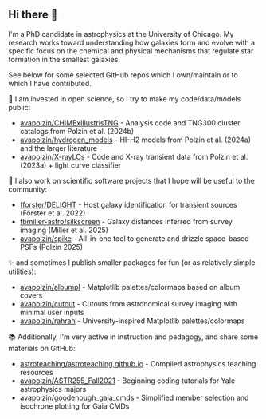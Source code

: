 ## Hi there 👋

I'm a PhD candidate in astrophysics at the University of Chicago. My research works toward understanding how galaxies form and evolve with a specific focus on the chemical and physical mechanisms that regulate star formation in the smallest galaxies. 

See below for some selected GitHub repos which I own/maintain or to which I have contributed.

🔭 I am invested in open science, so I try to make my code/data/models public:
- [avapolzin/CHIMExIllustrisTNG](https://github.com/avapolzin/CHIMExIllustrisTNG) - Analysis code and TNG300 cluster catalogs from Polzin et al. (2024b)
- [avapolzin/hydrogen_models](https://github.com/avapolzin/hydrogen_models) - HI-H2 models from Polzin et al. (2024a) and the larger literature
- [avapolzin/X-rayLCs](https://github.com/avapolzin/X-rayLCs) - Code and X-ray transient data from Polzin et al. (2023a) + light curve classifier

🔭 I also work on scientific software projects that I hope will be useful to the community:
- [fforster/DELIGHT](https://github.com/fforster/DELIGHT) - Host galaxy identification for transient sources (Förster et al. 2022)
- [tbmiller-astro/silkscreen](https://github.com/tbmiller-astro/silkscreen) - Galaxy distances inferred from survey imaging (Miller et al. 2025)
- [avapolzin/spike](https://github.com/avapolzin/spike) - All-in-one tool to generate and drizzle space-based PSFs (Polzin 2025)

✨ and sometimes I publish smaller packages for fun (or as relatively simple utilities):
- [avapolzin/albumpl](https://github.com/avapolzin/albumpl) - Matplotlib palettes/colormaps based on album covers
- [avapolzin/cutout](https://github.com/avapolzin/cutout) - Cutouts from astronomical survey imaging with minimal user inputs
- [avapolzin/rahrah](https://github.com/avapolzin/rahrah) - University-inspired Matplotlib palettes/colormaps

📚 Additionally, I'm very active in instruction and pedagogy, and share some materials on GitHub:
- [astroteaching/astroteaching.github.io](https://github.com/astroteaching/astroteaching.github.io) - Compiled astrophysics teaching resources
- [avapolzin/ASTR255_Fall2021](https://github.com/avapolzin/ASTR255_Fall2021) - Beginning coding tutorials for Yale astrophysics majors
- [avapolzin/goodenough_gaia_cmds](https://github.com/avapolzin/goodenough_gaia_cmds) - Simplified member selection and isochrone plotting for Gaia CMDs

<!--
**avapolzin/avapolzin** is a ✨ _special_ ✨ repository because its `README.md` (this file) appears on your GitHub profile.

Here are some ideas to get you started:

- 🔭 I’m currently working on ...
- 🌱 I’m currently learning ...
- 👯 I’m looking to collaborate on ...
- 🤔 I’m looking for help with ...
- 💬 Ask me about ...
- 📫 How to reach me: ...
- 😄 Pronouns: ...
- ⚡ Fun fact: ...
-->
